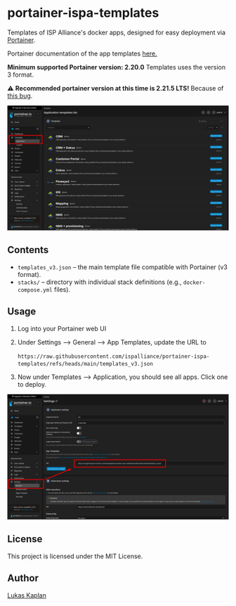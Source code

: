 # portainer-ispa-templates

Templates of ISP Alliance's docker apps, designed for easy deployment via [Portainer](https://www.portainer.io/).

Portainer documentation of the app templates [here.](https://docs.portainer.io/advanced/app-templates/format#stack-template-definition-format)

**Minimum supported Portainer version: 2.20.0** Templates uses the version 3 format.

:warning: **Recommended portainer version at this time is 2.21.5 LTS!** Because of [this bug](https://github.com/issues/created?issue=portainer%7Cportainer%7C12654).

![How to show templates](./screenshots/show_templates.png)

## Contents
 - `templates_v3.json` – the main template file compatible with Portainer (v3 format).
 - `stacks/` – directory with individual stack definitions (e.g., `docker-compose.yml` files).

## Usage

  1. Log into your Portainer web UI
  2. Under Settings --> General --> App Templates, update the URL to

        `https://raw.githubusercontent.com/ispalliance/portainer-ispa-templates/refs/heads/main/templates_v3.json`

  3. Now under Templates --> Application, you should see all apps. Click one to deploy.

![How to configure templates source url](./screenshots/configure_templates.png)

## License

This project is licensed under the MIT License.

## Author

[Lukas Kaplan](https://github.com/lukaskaplan)

